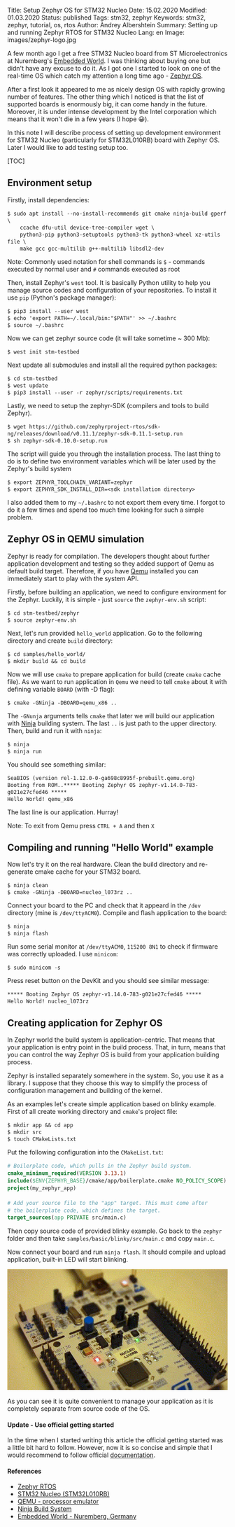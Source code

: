 Title: Setup Zephyr OS for STM32 Nucleo
Date: 15.02.2020
Modified: 01.03.2020
Status: published
Tags: stm32, zephyr
Keywords: stm32, zephyr, tutorial, os, rtos
Author: Andrey Albershtein
Summary: Setting up and running Zephyr RTOS for STM32 Nucleo
Lang: en
Image: images/zephyr-logo.jpg

A few month ago I get a free STM32 Nucleo board from ST Microelectronics at
Nuremberg's [Embedded World][3]. I was thinking about buying one but didn't have any
excuse to do it. As I got one I started to look on one of the real-time OS
which catch my attention a long time ago - [Zephyr OS][1].

After a first look it appeared to me as nicely design OS with rapidly growing
number of features. The other thing which I noticed is that the list of
supported boards is enormously big, it can come handy in the future. Moreover,
it is under intense development by the Intel corporation which means that it
won't die in a few years (I hope 😀).

In this note I will describe process of setting up development environment
for STM32 Nucleo (particularly for STM32L010RB) board with Zephyr OS. Later
I would like to add testing setup too.

[TOC]

## Environment setup

Firstly, install dependencies:

```console
$ sudo apt install --no-install-recommends git cmake ninja-build gperf \
    ccache dfu-util device-tree-compiler wget \
    python3-pip python3-setuptools python3-tk python3-wheel xz-utils file \
    make gcc gcc-multilib g++-multilib libsdl2-dev
```

<p class="note-right">
<span class="note-sign">Note:</span> Commonly used notation for shell commands is <code>$</code> - commands executed
by normal user and <code>#</code> commands executed as root
</p>

Then, install Zephyr's `west` tool. It is basically Python utility to help you
manage source codes and configuration of your repositories. To install it use
`pip` (Python's package manager):

```console
$ pip3 install --user west
$ echo 'export PATH=~/.local/bin:"$PATH"' >> ~/.bashrc
$ source ~/.bashrc
```

Now we can get zephyr source code (it will take sometime ~ 300 Mb):

```console
$ west init stm-testbed
```

Next update all submodules and install all the required python packages:

```console
$ cd stm-testbed
$ west update
$ pip3 install --user -r zephyr/scripts/requirements.txt
```

Lastly, we need to setup the zephyr-SDK (compilers and tools to build Zephyr).

```console
$ wget https://github.com/zephyrproject-rtos/sdk-ng/releases/download/v0.11.1/zephyr-sdk-0.11.1-setup.run
$ sh zephyr-sdk-0.10.0-setup.run
```

The script will guide you through the installation process. The last thing to do
is to define two environment variables which will be later used by the Zephyr's
build system

```console
$ export ZEPHYR_TOOLCHAIN_VARIANT=zephyr
$ export ZEPHYR_SDK_INSTALL_DIR=<sdk installation directory>
```

I also added them to my `~/.bashrc` to not export them every time. I forgot to
do it a few times and spend too much time looking for such a simple problem.

## Zephyr OS in QEMU simulation

Zephyr is ready for compilation. The developers thought about further
application development and testing so they added support of Qemu as default
build target. Therefore, if you have [Qemu][4] installed you can immediately
start to play with the system API.

Firstly, before building an application, we need to configure environment for
the Zephyr. Luckily, it is simple - just `source` the `zephyr-env.sh`
script:

```console
$ cd stm-testbed/zephyr
$ source zephyr-env.sh
```

Next, let's run provided `hello_world` application. Go to the following
directory and create `build` directory:

```console
$ cd samples/hello_world/
$ mkdir build && cd build
```

Now we will use `cmake` to prepare application for build (create `cmake` cache
file). As we want to run application in `Qemu` we need to tell `cmake` about it
with defining variable `BOARD` (with -D flag):

```console
$ cmake -GNinja -DBOARD=qemu_x86 ..
```

The `-GNunja` arguments tells `cmake` that later we will build our application
with [Ninja][5] building system. The last `..` is just path to the upper
directory.  Then, build and run it with `ninja`:

```console
$ ninja
$ ninja run
```

You should see something similar:

```text
SeaBIOS (version rel-1.12.0-0-ga698c8995f-prebuilt.qemu.org)
Booting from ROM..***** Booting Zephyr OS zephyr-v1.14.0-783-g021e27cfed46 *****
Hello World! qemu_x86
```

The last line is our application. Hurray!

<p class="note-left">
<span class="note-sign">Note: </span>To exit from Qemu press <code>CTRL + A</code> and then <code>X</code>
</p>

## Compiling and running "Hello World" example 

Now let's try it on the real hardware. Clean the build directory and
re-generate cmake cache for your STM32 board.

```console
$ ninja clean
$ cmake -GNinja -DBOARD=nucleo_l073rz ..
```

Connect your board to the PC and check that it appeard in the `/dev` directory
(mine is `/dev/ttyACM0`). Compile and flash application to the board:

```console
$ ninja
$ ninja flash
```

Run some serial monitor at `/dev/ttyACM0`, `115200 8N1` to check if firmware was
correctly uploaded. I use `minicom`:

```console
$ sudo minicom -s
```

Press reset button on the DevKit and you should see similar message:

```text
***** Booting Zephyr OS zephyr-v1.14.0-783-g021e27cfed46 *****
Hello World! nucleo_l073rz
```

## Creating application for Zephyr OS

In Zephyr world the build system is application-centric. That means that your
application is entry point in the build process. That, in turn, means that you
can control the way Zephyr OS is build from your application building process.

Zephyr is installed separately somewhere in the system. So, you use it as a
library. I suppose that they choose this way to simplify the process of
configuration management and building of the kernel.

As an examples let's create simple application based on blinky example. First of
all create working directory and `cmake`'s project file:

```console
$ mkdir app && cd app
$ mkdir src
$ touch CMakeLists.txt
```

Put the following configuration into the `CMakeList.txt`:

```cmake
# Boilerplate code, which pulls in the Zephyr build system.
cmake_minimum_required(VERSION 3.13.1)
include($ENV{ZEPHYR_BASE}/cmake/app/boilerplate.cmake NO_POLICY_SCOPE)
project(my_zephyr_app)

# Add your source file to the "app" target. This must come after
# the boilerplate code, which defines the target.
target_sources(app PRIVATE src/main.c)
```

Then copy source code of provided blinky example. Go back to the `zephyr`
folder and then take `samples/basic/blinky/src/main.c` and copy `main.c`.

Now connect your board and run `ninja flash`. It should compile and upload
application, built-in LED will start blinking.

![Zephyr RTOS blinky app](images/stm32-zephyr.gif)

As you can see it is quite convenient to manage your application as it is
completely separate from source code of the OS.

#### Update - Use official getting started

In the time when I started writing this article the official getting started was
a little bit hard to follow. However, now it is so concise and simple that I
would recommend to follow official [documentation][2].

#### References

* [Zephyr RTOS][1]
* [STM32 Nucleo (STM32L010RB)][6]
* [QEMU - processor emulator][4]
* [Ninja Build System][5]
* [Embedded World - Nuremberg, Germany][3]

[1]: https://www.zephyrproject.org/
[2]: https://docs.zephyrproject.org/latest/getting_started/index.html
[3]: https://www.embedded-world.de/en
[4]: https://www.qemu.org/
[5]: https://ninja-build.org/
[6]: https://www.st.com/en/evaluation-tools/nucleo-l010rb.html
